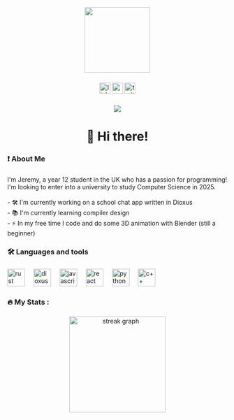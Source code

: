 <div align="center">
  <img height="150" src="https://avatars.githubusercontent.com/u/77164335"  />
</div>

###

<div align="center">
  <img src="https://img.shields.io/static/v1?message=LinkedIn&logo=linkedin&label=&color=0077B5&logoColor=white&labelColor=&style=for-the-badge" height="25" alt="linkedin logo"  />
  <img src="https://img.shields.io/static/v1?message=Youtube&logo=youtube&label=&color=FF0000&logoColor=white&labelColor=&style=for-the-badge" height="25" alt="youtube logo"  />
  <img src="https://img.shields.io/static/v1?message=Twitter&logo=twitter&label=&color=1DA1F2&logoColor=white&labelColor=&style=for-the-badge" height="25" alt="twitter logo"  />
</div>

###

<div align="center">
  <img src="https://visitor-badge.laobi.icu/badge?page_id=Jer-Dan.Jer-Dan&"  />
</div>

###

<h1 align="center">👋 Hi there!</h1>

###

<h3 align="left">❗ About Me</h3>

###

<p align="left">I'm Jeremy, a year 12 student in the UK who has a passion for programming! I'm looking to enter into a university to study Computer Science in 2025.<br><br>- 🛠️ I'm currently working on a school chat app written in Dioxus<br>- 📚 I'm currently learning compiler design<br>- ⚡ In my free time I code and do some 3D animation with Blender (still a beginner)</p>

###

<h3 align="left">🛠 Languages and tools</h3>

###

<div align="left">
  <img src="https://raw.githubusercontent.com/rust-lang/rust-artwork/master/logo/rust-logo-512x512.png" height="40" alt="rust logo"  />
  <img width="12" />
  <img src="https://dioxuslabs.com/static/multiplatform-dark.svg" height="40" alt="dioxus logo"  />
  <img width="12" />
  <img src="https://upload.wikimedia.org/wikipedia/commons/6/6a/JavaScript-logo.png" height="40" alt="javascript logo"  />
  <img width="12" />
  <img src="https://upload.wikimedia.org/wikipedia/commons/a/a7/React-icon.svg" height="40" alt="react logo"  />
  <img width="12" />
  <img src="https://s3.dualstack.us-east-2.amazonaws.com/pythondotorg-assets/media/files/python-logo-only.svg" height="40" alt="python logo"  />
  <img width="12" />
  <img src="https://upload.wikimedia.org/wikipedia/commons/1/18/ISO_C%2B%2B_Logo.svg" height="40" alt="c++ logo"  />
  <img width="12" />
</div>

###

<h3 align="left">🔥   My Stats :</h3>

###

<div align="center">
  <img src="https://streak-stats.demolab.com?user=Jer-Dan&locale=en&mode=daily&theme=dark&hide_border=false&border_radius=5&order=3" height="220" alt="streak graph"  />
</div>

###
